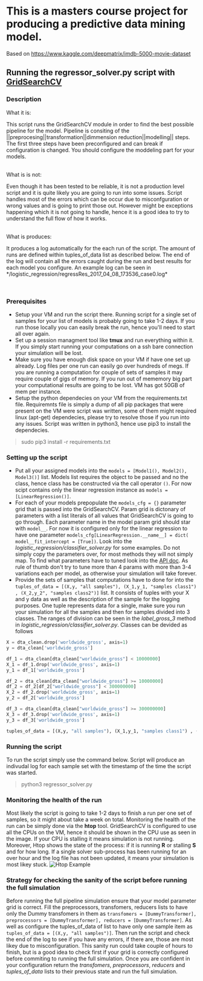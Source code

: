 # This is a masters course project for producing a predictive data mining model. 
Based on https://www.kaggle.com/deepmatrix/imdb-5000-movie-dataset


## Running the regressor_solver.py script with [GridSearchCV](http://scikit-learn.org/stable/modules/generated/sklearn.model_selection.GridSearchCV.html)
### Description 
What it is: </br>
<p>This script runs the GridSearchCV  module in order to find the best possible pipeline for the model. Pipeline is consiting of the ||preprocesing||transformation||dimmension reduction||modelling|| steps. The first three steps have been preconfigured and can break if configuration is changed. You should configure the moddeling part for your models.</p></br>
What is is not:</br>
        <p>Even though it has been tested to be reliable, it is not a production level script and it is quite likely you are going to run into some issues. Script handles most of the errors which can be occur due to misconfguration or wrong values and is going to print those out. However might be exceptions happening which it is not going to handle, hence it is a good idea to try to understand the full flow of how it works.</p></br>
What is produces:</br>
        <p>It produces a log automatically for the each run of the script. The amount of runs are defined within tuples_of_data list as described below. The end of the log will contain all the errors caught during the run and best results for each model you configure. An example log can be seen in */logistic_regression/regressRes_2017_04_08_173536_case0.log*</p></br>

### Prerequisites 
* Setup your VM and run the script there. Running script for a single set of samples for your list of models is probably going to take 1-2 days. If you run those locally you can easily break the run, hence you'll need to start all over again.
* Set up a session managment tool like **tmux** and run everything within it. If you simply start running your computations on a ssh bare connection your simulation will be lost.
* Make sure you have enough disk space on your VM if have one set up already. Log files per one run can easily go over hundreds of megs. If you are running a computation for couple of sets of samples it may require couple of gigs of memory. If you run out of mememory big part your computational results are going to be lost. VM has got 50GB of mem per instance.
* Setup the python dependecies on your VM from the requirements.txt file. Requiremnts file is simply a dump of all pip packages that were present on the VM were script was written, some of them might required linux (apt-get) dependecies, please try to resolve those if you run into any issues. Script was written in python3, hence use pip3 to install the dependecies.  
> sudo pip3 install -r requirements.txt

### Setting up the script
* Put all your assigned models into the  `models = [Model1(), Model2(), Model3()]` list. Models list requires the object to be passed and no the class, hence class has be constructed via the call operator `()`. For now scipt contains only the linear regression instance  as `models = [LinearRegression()]`. 
* For each of your models prepopulate the `models_cfg = {}` parameter grid that is passed into the GridSearchCV. Param grid is dictonary of parameters with a list literals of all values that GridSearchCV is going to go through. Each parameter name in the model param grid should star with `model__`. For now it is configured only for the linear regression to have one parameter `models_cfg[LinearRegression.__name__] = dict( model__fit_intercept = [True])`. Look into the *logistic_regression/classifier_solver.py* for some examples. Do not simply copy the parameters over, for most methods they will not simply map. To find what parameters have to tuned look into the [API doc](http://scikit-learn.org/stable/modules/classes.html). As rule of thumb don't try to tune more than 4 params with more than 3-4 variations each per model, as otherwise your simulation will take forever.
* Provide the sets of samples that computations have to done for into the `tuples_of_data = [(X,y, "all samples"), (X_1,y_1, "samples class1") , (X_2,y_2", "samples class2")]` list. It consists of tuples with your X and y data as well as the description of the sample for the logging purposes. One tuple represents data for a single, make sure you run your simulation for all the samples and then for samples divided into 3 classes. The ranges of division can be seen in the *label_gross_3* method in  *logistic_regression/classifier_solver.py*. Classes can be devided as follows
```python
X = dta_clean.drop('worldwide_gross', axis=1)
y = dta_clean['worldwide_gross']

df_1 = dta_clean[dta_clean["worldwide_gross"] < 10000000]
X_1 = df_1.drop('worldwide_gross', axis=1)
y_1 = df_1['worldwide_gross']

df_2 = dta_clean[dta_clean["worldwide_gross"] >= 10000000]
df_2 = df_2[df_2["worldwide_gross"] < 300000000]
X_2 = df_2.drop('worldwide_gross', axis=1)
y_2 = df_2['worldwide_gross']

df_3 = dta_clean[dta_clean["worldwide_gross"] >= 300000000]
X_3 = df_3.drop('worldwide_gross', axis=1)
y_3 = df_3['worldwide_gross']

tuples_of_data = [(X,y, "all samples"), (X_1,y_1, "samples class1") , (X_2,y_2, "samples class2"), (X_3,y_3, "samples class3")]
```

### Running the script
To run the script simply use the command below. Script will produce an indivudal log for each sample set with the timestamp of the time the script was started.
> python3 regressor_solver.py

### Monitoring the health of the run
Most likely the script is going to take 1-2 days to finish a run per one set of samples, so it might about take a week on total. Monitoring the health of the run can be simply done via the **htop** tool. GridSearchCV is configured to use all the CPUs on the VM, hence it should be shown in the CPU use as seen in the image. If your CPU is stalling it means simulation is not running. Moreover, Htop shows the state of the process: if it is running **R** or stalling **S** and for how long. If a single solver sub-process has been running for an over hour and the log file has not been updated, it means your simulation is most likey stuck.
![Htop Example](http://i.imgur.com/Dyiwgor.png)

### Strategy for checking the sanity of the script before running the full simulation
Before running the full pipeline simulation ensure that your model parameter grid is correct. Fill the preprocessors, transfomers, reducers lists to have only the Dummy transfomers in them as `transfomers = [DummyTransformer], preprocessors = [DummyTransformer], reducers = [DummyTransformer]`. As well as configure the tuples_of_data of list to have only one sample item as `tuples_of_data = [(X,y, "all samples")]`. Then run the script and check the end of the log to see if you have any errors, if there are, those are most likey due to misconfiguration. This sanity run could take couple of hours to finish, but is a good idea to check first if your grid is correctly configured before commiting to running the full simulation. Once you are confident in your configuration return the *transfomers*, *preprocessors*, *reducers* and *tuples_of_data* lists to their previous state and run the full simulation.
